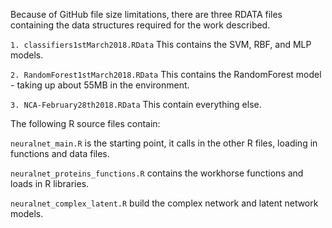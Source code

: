 Because of GitHub file size limitations, there are three RDATA files containing the data structures required for the work described.

`1. classifiers1stMarch2018.RData` This contains the SVM, RBF, and MLP models.

`2. RandomForest1stMarch2018.RData` This contains the RandomForest model - taking up about 55MB in the environment.

`3. NCA-February28th2018.RData` This contain everything else.

The following R source files contain:

`neuralnet_main.R` is the starting point, it calls in the other R files, loading in functions and data files.

`neuralnet_proteins_functions.R` contains the workhorse functions and loads in R libraries.

`neuralnet_complex_latent.R` build the complex network and latent network models.

